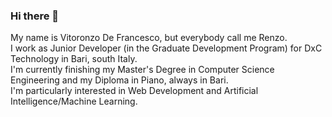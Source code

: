### Hi there 👋

<!--
**Renzodef/Renzodef** is a ✨ _special_ ✨ repository because its `README.md` (this file) appears on your GitHub profile.

Here are some ideas to get you started:

- 🔭 I’m currently working on ...
- 🌱 I’m currently learning ...
- 👯 I’m looking to collaborate on ...
- 🤔 I’m looking for help with ...
- 💬 Ask me about ...
- 📫 How to reach me: ...
- 😄 Pronouns: ...
- ⚡ Fun fact: ...
-->
My name is Vitoronzo De Francesco, but everybody call me Renzo. <br>
I work as Junior Developer (in the Graduate Development Program) for DxC Technology in Bari, south Italy. <br>
I'm currently finishing my Master's Degree in Computer Science Engineering and my Diploma in Piano, always in Bari. <br>
I'm particularly interested in Web Development and Artificial Intelligence/Machine Learning.
